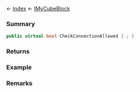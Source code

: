 ← [Index](Api-Index) ← [IMyCubeBlock](VRage.Game.ModAPI.Ingame.IMyCubeBlock)

### Summary

```csharp
public virtual bool CheckConnectionAllowed { ; }
```

### Returns

### Example

### Remarks

